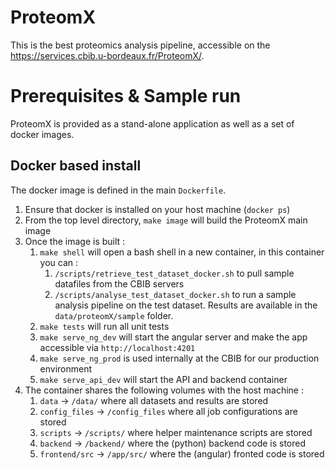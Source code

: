 # ProteomX

This is the best proteomics analysis pipeline, accessible on the https://services.cbib.u-bordeaux.fr/ProteomX/.

# Prerequisites & Sample run

ProteomX is provided as a stand-alone application as well as a set of docker images.

## Docker based install

The docker image is defined in the main `Dockerfile`.

1. Ensure that docker is installed on your host machine (`docker ps`)
1. From the top level directory, `make image` will build the ProteomX main image
1. Once the image is built :
	1. `make shell` will open a bash shell in a new container, in this container you can :
		1. `/scripts/retrieve_test_dataset_docker.sh` to pull sample datafiles from the CBIB servers
		1. `/scripts/analyse_test_dataset_docker.sh` to run a sample analysis pipeline on the test dataset. Results are available in the `data/proteomX/sample` folder.
	1. `make tests` will run all unit tests
	1. `make serve_ng_dev` will start the angular server and make the app accessible via `http://localhost:4201`
	1. `make serve_ng_prod` is used internally at the CBIB for our production environment
	1. `make serve_api_dev` will start the API and backend container
1. The container shares the following volumes with the host machine :
	1. `data` -> `/data/` where all datasets and results are stored
	1. `config_files` -> `/config_files` where all job configurations are stored
	1. `scripts` -> `/scripts/` where helper maintenance scripts are stored
	1. `backend` -> `/backend/` where the (python) backend code is stored
	1. `frontend/src` -> `/app/src/` where the (angular) fronted code is stored

